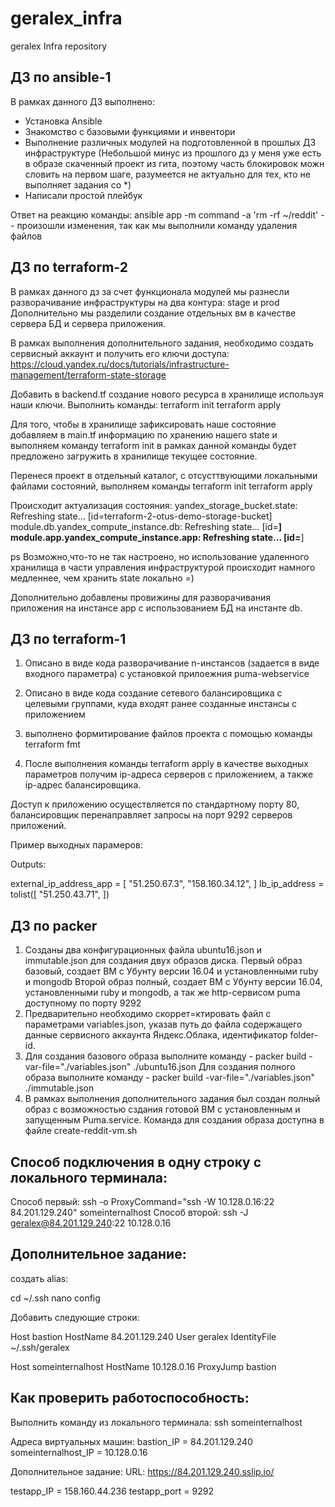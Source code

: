 # geralex_infra
geralex Infra repository

## ДЗ по ansible-1

В рамках данного ДЗ выполнено:
- Установка Ansible
- Знакомство с базовыми функциями и инвентори
- Выполнение различных модулей на подготовленной в прошлых ДЗ инфраструктуре (Небольшой минус из прошлого дз у меня уже есть в образе скаченный проект из гита, поэтому часть блокировок можн словить на первом шаге, разумеется не актуально для тех, кто не выполняет задания со *)
- Написали простой плейбук

Ответ на реакцию команды:
ansible app -m command -a 'rm -rf ~/reddit' -- произошли изменения, так как мы выполнили команду удаления файлов


## ДЗ по terraform-2

В рамках данного дз за счет функционала модулей мы разнесли разворачивание инфраструктуры на два контура: stage и prod
Дополнительно мы разделили создание отдельных вм в качестве сервера БД и сервера приложения.

В рамках выполнения дополнительного задания, необходимо создать сервисный аккаунт и получить его ключи доступа:
https://cloud.yandex.ru/docs/tutorials/infrastructure-management/terraform-state-storage

Добавить в backend.tf создание нового ресурса в хранилище используя наши ключи.
Выполнить команды:
terraform init
terraform apply

Для того, чтобы в хранилище зафиксировать наше состояние добавляем в main.tf информацию по хранению нашего state и выполняем команду terraform init в рамках данной команды будет предложено загружить в хранилище текущее состояние.

Перенеся проект в отдельный каталог, с отсусттвующими локальными файлами состояний, выполняем команды
terraform init
terraform apply

Происходит актуализация состояния:
yandex_storage_bucket.state: Refreshing state... [id=terraform-2-otus-demo-storage-bucket]
module.db.yandex_compute_instance.db: Refreshing state... [id=****]
module.app.yandex_compute_instance.app: Refreshing state... [id=****]

ps Возможно,что-то не так настроено, но использование удаленного хранилища в части управления инфраструктурой происходит намного медленнее, чем хранить state локально =)

Дополнительно добавлены провижины для разворачивания приложения на инстансе app с использованием БД на инстанте db.


## ДЗ по terraform-1

1) Описано в виде кода разворачивание n-инстансов (задается в виде входного параметра) с установкой прилоежния puma-webservice
2) Описано в виде кода создание сетевого балансировщика с целевыми группами, куда входят ранее созданные инстансы с приложением
3) выполнено формитирование файлов проекта с помощью команды terraform fmt

4) После выполнения команды terraform apply в качестве выходных параметров получим ip-адреса серверов с приложением, а также ip-адрес балансировщика.

Доступ к приложению осуществляется по стандартному порту 80, балансировщик перенаправляет запросы на порт 9292 серверов приложений.

Пример выходных парамеров:

Outputs:

external_ip_address_app = [
  "51.250.67.3",
  "158.160.34.12",
]
lb_ip_address = tolist([
  "51.250.43.71",
])

## ДЗ по packer

1) Созданы два конфигурационных файла ubuntu16.json и immutable.json для создания двух образов диска.
Первый образ базовый, создает ВМ с Убунту версии 16.04 и установленными ruby и mongodb
Второй образ полный, создает ВМ с Убунту версии 16.04, установленными ruby и mongodb, а так же http-сервисом puma доступному по порту 9292
2) Предварительно необходимо скоррет=ктировать файл с параметрами variables.json, указав путь до файла содержащего данные сервисного аккаунта Яндекс.Облака, идентификатор folder-id.
3) Для создания базового образа выполните команду - packer build -var-file="./variables.json" ./ubuntu16.json
Для создания полного образа выполните команду - packer build -var-file="./variables.json" ./immutable.json
4) В рамках выполнения дополнительного задания был создан полный образ с возможностью сздания готовой ВМ с установленным и запущенным Puma.service.
Команда для создания образа доступна в файле create-reddit-vm.sh

## Способ подключения в одну строку с локального терминала:

Способ первый: ssh -o ProxyCommand="ssh -W 10.128.0.16:22 84.201.129.240" someinternalhost
Способ второй: ssh -J geralex@84.201.129.240:22 10.128.0.16

## Дополнительное задание:

создать alias:

cd ~/.ssh
nano config

Добавить следующие строки:

Host bastion
  HostName 84.201.129.240
  User geralex
  IdentityFile ~/.ssh/geralex

Host someinternalhost
  HostName 10.128.0.16
  ProxyJump bastion

## Как проверить работоспособность:

Выполнить команду из локального терминала:
ssh someinternalhost

Адреса виртуальных машин:
bastion_IP = 84.201.129.240
someinternalhost_IP = 10.128.0.16

Дополнительное задание:
URL: https://84.201.129.240.sslip.io/


testapp_IP = 158.160.44.236
testapp_port = 9292
